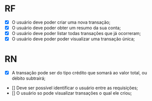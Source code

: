# RF

- [x] O usuário deve poder criar uma nova transação;
- [x] O usuário deve poder obter um resumo da sua conta;
- [x] O usuário deve poder listar todas transações que já ocorreram; 
- [x] O usuário deve poder poder visualizar uma transação única; 

# RN

- [x] A transação pode ser do tipo crédito que somará ao valor total, ou débito subtrairá; 
- [] Deve ser possível identificar o usuário entre as requisições;
- [] O usuário so pode visualizar transações o qual ele criou;

